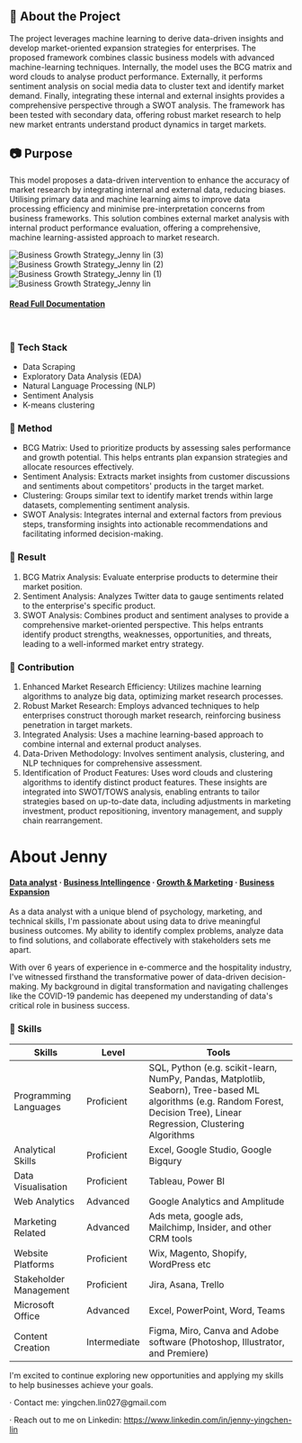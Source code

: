<!-- About the Project -->
## :star2: About the Project
The project leverages machine learning to derive data-driven insights and develop market-oriented expansion strategies for enterprises. The proposed framework combines classic business models with advanced machine-learning techniques. Internally, the model uses the BCG matrix and word clouds to analyse product performance. Externally, it performs sentiment analysis on social media data to cluster text and identify market demand. Finally, integrating these internal and external insights provides a comprehensive perspective through a SWOT analysis. The framework has been tested with secondary data, offering robust market research to help new market entrants understand product dynamics in target markets.

<!-- Purpose -->
## :camera: Purpose
This model proposes a data-driven intervention to enhance the accuracy of market research by integrating internal and external data, reducing biases. Utilising primary data and machine learning aims to improve data processing efficiency and minimise pre-interpretation concerns from business frameworks. This solution combines external market analysis with internal product performance evaluation, offering a comprehensive, machine learning-assisted approach to market research.

![Business  Growth Strategy_Jenny lin (3)](https://github.com/user-attachments/assets/60f10590-4cdc-4d87-b0ee-1c370ed671dc)
![Business  Growth Strategy_Jenny lin (2)](https://github.com/user-attachments/assets/830374a7-39c5-41d7-b76d-c33e4825cfc1)
![Business  Growth Strategy_Jenny lin (1)](https://github.com/user-attachments/assets/37e8667b-ef15-4587-a14e-529f83106b47)
![Business  Growth Strategy_Jenny lin](https://github.com/user-attachments/assets/5fb210dc-cb9e-48fa-93e7-1f92b8f031d3)

<h4>
    <a href="https://docs.google.com/presentation/d/1hPJmlKk1D8n7ktsrEUM85BkS5bwR07aITsbNuev6RWs/edit?usp=sharing">Read Full Documentation</a>
  </h4>
</div>
<br />

<!-- TechStack -->
### :space_invader: Tech Stack
- Data Scraping
- Exploratory Data Analysis (EDA)
- Natural Language Processing (NLP)
- Sentiment Analysis
- K-means clustering

<!-- Method -->
### :dart: Method
- BCG Matrix: Used to prioritize products by assessing sales performance and growth potential. This helps entrants plan expansion strategies and allocate resources effectively.
- Sentiment Analysis: Extracts market insights from customer discussions and sentiments about competitors' products in the target market.
- Clustering: Groups similar text to identify market trends within large datasets, complementing sentiment analysis.
- SWOT Analysis: Integrates internal and external factors from previous steps, transforming insights into actionable recommendations and facilitating informed decision-making.

<!-- Result -->
### :art: Result
1. BCG Matrix Analysis: Evaluate enterprise products to determine their market position.
2. Sentiment Analysis: Analyzes Twitter data to gauge sentiments related to the enterprise's specific product.
3. SWOT Analysis: Combines product and sentiment analyses to provide a comprehensive market-oriented perspective. This helps entrants identify product strengths, weaknesses, opportunities, and threats, leading to a well-informed market entry strategy.

<!-- Contribution -->
### :key: Contribution
1. Enhanced Market Research Efficiency: Utilizes machine learning algorithms to analyze big data, optimizing market research processes.
2. Robust Market Research: Employs advanced techniques to help enterprises construct thorough market research, reinforcing business penetration in target markets.
3. Integrated Analysis: Uses a machine learning-based approach to combine internal and external product analyses.
4. Data-Driven Methodology: Involves sentiment analysis, clustering, and NLP techniques for comprehensive assessment.
5. Identification of Product Features: Uses word clouds and clustering algorithms to identify distinct product features. These insights are integrated into SWOT/TOWS analysis, enabling entrants to tailor strategies based on up-to-date data, including adjustments in marketing investment, product repositioning, inventory management, and supply chain rearrangement.

# About Jenny
<h4>
    <a href="https://www.linkedin.com/in/jenny-yingchen-lin/">Data analyst</a>
  <span> · </span>
    <a href="https://www.linkedin.com/in/jenny-yingchen-lin/">Business Intellingence</a>
  <span> · </span>
    <a href="https://www.linkedin.com/in/jenny-yingchen-lin/">Growth & Marketing</a>
  <span> · </span>
    <a href="https://www.linkedin.com/in/jenny-yingchen-lin/">Business Expansion</a>
  </h4>
</div>

As a data analyst with a unique blend of psychology, marketing, and technical skills, I'm passionate about using data to drive meaningful business outcomes. My ability to identify complex problems, analyze data to find solutions, and collaborate effectively with stakeholders sets me apart.

With over 6 years of experience in e-commerce and the hospitality industry, I've witnessed firsthand the transformative power of data-driven decision-making. My background in digital transformation and navigating challenges like the COVID-19 pandemic has deepened my understanding of data's critical role in business success.

<!-- Skills -->
### :art: Skills

| Skills             |Level| Tools       |
| ----------------- |-----| --------- |
| Programming Languages | Proficient |SQL, Python (e.g. scikit-learn, NumPy, Pandas, Matplotlib, Seaborn), Tree-based ML algorithms (e.g. Random Forest, Decision Tree), Linear Regression, Clustering Algorithms|
| Analytical Skills |Proficient|Excel, Google Studio, Google Bigqury |
| Data Visualisation| Proficient | Tableau, Power BI |
| Web Analytics| Advanced | Google Analytics and Amplitude|
| Marketing Related | Advanced |Ads meta, google ads, Mailchimp, Insider, and other CRM tools|
| Website Platforms | Proficient |Wix, Magento, Shopify, WordPress etc|
| Stakeholder Management | Proficient |Jira, Asana, Trello|
| Microsoft Office | Advanced |Excel, PowerPoint, Word, Teams|
| Content Creation| Intermediate |Figma, Miro, Canva and Adobe software (Photoshop, Illustrator, and Premiere)|

I'm excited to continue exploring new opportunities and applying my skills to help businesses achieve your goals.
 <p> <span> · </span> Contact me: yingchen.lin027@gmail.com
 <p> <span> · </span> Reach out to me on Linkedin:  <a href="https://www.linkedin.com/in/jenny-yingchen-lin/">https://www.linkedin.com/in/jenny-yingchen-lin</a>
